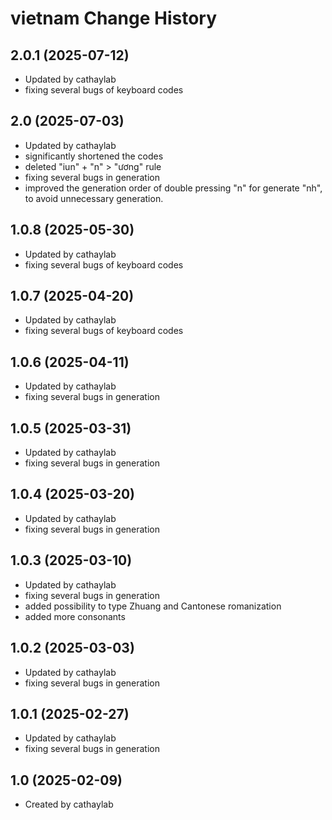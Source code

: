 vietnam Change History
====================

2.0.1 (2025-07-12)
----------------
* Updated by cathaylab
* fixing several bugs of keyboard codes

2.0 (2025-07-03)
----------------
* Updated by cathaylab
* significantly shortened the codes
* deleted "iun" + "n" > "ương" rule
* fixing several bugs in generation
* improved the generation order of double pressing "n" for generate "nh", to avoid unnecessary generation.

1.0.8 (2025-05-30)
----------------
* Updated by cathaylab
* fixing several bugs of keyboard codes

1.0.7 (2025-04-20)
----------------
* Updated by cathaylab
* fixing several bugs of keyboard codes

1.0.6 (2025-04-11)
----------------
* Updated by cathaylab
* fixing several bugs in generation

1.0.5 (2025-03-31)
----------------
* Updated by cathaylab
* fixing several bugs in generation


1.0.4 (2025-03-20)
----------------
* Updated by cathaylab
* fixing several bugs in generation

1.0.3 (2025-03-10)
----------------
* Updated by cathaylab
* fixing several bugs in generation
* added possibility to type Zhuang and Cantonese romanization
* added more consonants

1.0.2 (2025-03-03)
----------------
* Updated by cathaylab
* fixing several bugs in generation

1.0.1 (2025-02-27)
----------------
* Updated by cathaylab
* fixing several bugs in generation


1.0 (2025-02-09)
----------------
* Created by cathaylab

